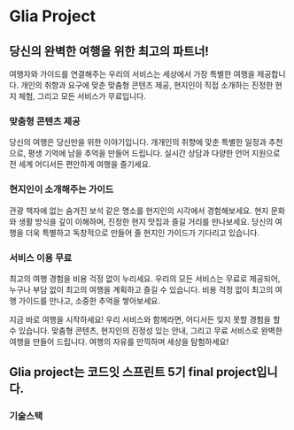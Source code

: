 # Glia Project

## 당신의 완벽한 여행을 위한 최고의 파트너!

여행자와 가이드를 연결해주는 우리의 서비스는 세상에서 가장 특별한 여행을 제공합니다. 개인의 취향과 요구에 맞춘 맞춤형 콘텐츠 제공, 현지인이 직접 소개하는 진정한 현지 체험, 그리고 모든 서비스가 무료입니다.

### 맞춤형 콘텐츠 제공
당신의 여행은 당신만을 위한 이야기입니다. 개개인의 취향에 맞춘 특별한 일정과 추천으로, 평생 기억에 남을 추억을 만들어 드립니다. 실시간 상담과 다양한 언어 지원으로 전 세계 어디서든 편안하게 여행을 즐기세요.

### 현지인이 소개해주는 가이드
관광 책자에 없는 숨겨진 보석 같은 명소를 현지인의 시각에서 경험해보세요. 현지 문화와 생활 방식을 깊이 이해하며, 진정한 현지 맛집과 즐길 거리를 만나보세요. 당신의 여행을 더욱 특별하고 독창적으로 만들어 줄 현지인 가이드가 기다리고 있습니다.

### 서비스 이용 무료
최고의 여행 경험을 비용 걱정 없이 누리세요. 우리의 모든 서비스는 무료로 제공되어, 누구나 부담 없이 최고의 여행을 계획하고 즐길 수 있습니다. 비용 걱정 없이 최고의 여행 가이드를 만나고, 소중한 추억을 쌓아보세요.

지금 바로 여행을 시작하세요! 우리 서비스와 함께라면, 어디서든 잊지 못할 경험을 할 수 있습니다. 맞춤형 콘텐츠, 현지인의 진정성 있는 안내, 그리고 무료 서비스로 완벽한 여행을 만들어 드립니다. 여행의 자유를 만끽하며 세상을 탐험하세요!

## Glia project는 코드잇 스프린트 5기 final project입니다.
### 기술스택
